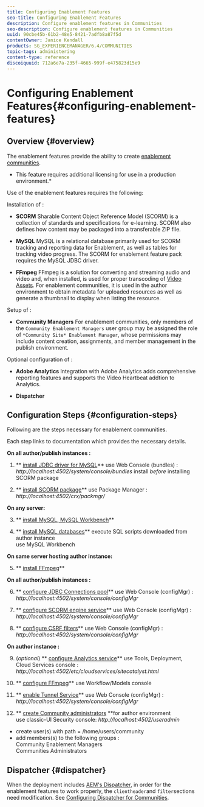 ```yaml
---
title: Configuring Enablement Features
seo-title: Configuring Enablement Features
description: Configure enablement features in Communities
seo-description: Configure enablement features in Communities
uuid: 90cbe45b-61b2-48e5-8421-7adfb8a87f5d
contentOwner: Janice Kendall
products: SG_EXPERIENCEMANAGER/6.4/COMMUNITIES
topic-tags: administering
content-type: reference
discoiquuid: 712a6e7a-235f-4665-999f-e475823d15e9
---
```


# Configuring Enablement Features{#configuring-enablement-features}

## Overview {#overview}

The enablement features provide the ability to create [enablement communities](../../communities/using/overview.md#enablementcommunity).

* This feature requires additional licensing for use in a production environment.*

Use of the enablement features requires the following:

Installation of :

* **SCORM** 
  Sharable Content Object Reference Model (SCORM) is a collection of standards and specifications for e-learning. SCORM also defines how content may be packaged into a transferable ZIP file.

* **MySQL** 
  MySQL is a relational database primarily used for SCORM tracking and reporting data for Enablement, as well as tables for tracking video progress. The SCORM for enablement feature pack requires the MySQL JDBC driver.

* **FFmpeg** 
  FFmpeg is a solution for converting and streaming audio and video and, when installed, is used for proper transcoding of [Video Assets](../../sites/authoring/using/default-components-foundation.md#video). For enablement communities, it is used in the author environment to obtain metadata for uploaded resources as well as generate a thumbnail to display when listing the resource.

Setup of :

* **Community Managers** 
  For enablement communities, only members of the `Community Enablement Managers` user group may be assigned the role of `*Community Site* Enablement Manager`, whose permissions may include content creation, assignments, and member management in the publish environment.

Optional configuration of :

* **Adobe Analytics** 
  Integration with Adobe Analytics adds comprehensive reporting features and supports the Video Heartbeat addtion to Analytics.

* **Dispatcher**

## Configuration Steps {#configuration-steps}

Following are the steps necessary for enablement communities.

Each step links to documentation which provides the necessary details.

**On all author/publish instances :**

1. ** [install JDBC driver for MySQL](../../communities/using/deploy-communities.md#jdbcdriverformysql)** 
use Web Console (bundles) : *http://localhost:4502/system/console/bundles* 
install *before* installing SCORM package

2. ** [install SCORM package](../../communities/using/deploy-communities.md#scormpackage)** 
use Package Manager : *http://localhost:4502/crx/packmgr/*

**On any server:**

3. ** [install MySQL, MySQL Workbench](../../communities/using/mysql.md)**

4. ** [install MySQL databases](../../communities/using/mysql.md#databasesetup)** 
execute SQL scripts downloaded from author instance  
use MySQL Workbench

**On same server hosting author instance:**

5. ** [install FFmpeg](../../communities/using/ffmpeg.md)**

**On all author/publish instances :**

6. ** [configure JDBC Connections pool](../../communities/using/mysql.md#configurejdbcconnections)** 
use Web Console (configMgr) : *http://localhost:4502/system/console/configMgr*

7. ** [configure SCORM engine service](../../communities/using/mysql.md#aemcommunitiesscormengineservice)** 
use Web Console (configMgr) : *http://localhost:4502/system/console/configMgr*

8. ** [configure CSRF filters](../../communities/using/mysql.md#adobegranitecsrffilter)** 
use Web Console (configMgr) : *http://localhost:4502/system/console/configMgr*

**On author instance :**

9. (*optional*) ** [configure Analytics service](../../communities/using/analytics.md)** 
use Tools, Deployment, Cloud Services console : *http://localhost:4502/etc/cloudservices/sitecatalyst.html*

10. ** [configure FFmpeg](../../communities/using/ffmpeg.md#configureffmpegtranscodingservice)** 
use Workflow/Models console

11. ** [enable Tunnel Service](../../communities/using/deploy-communities.md#tunnelserviceonauthor)** 
use Web Console (configMgr) : *http://localhost:4502/system/console/configMgr*

12. ** [create Community administrators](../../communities/using/users.md#creatingcommunitymembers) **for author environment  
use classic-UI Security console: *http://localhost:4502/useradmin* 
- create user(s) with path = /home/users/community  
- add members(s) to the following groups :  
Community Enablement Managers  
Communities Administrators

## Dispatcher {#dispatcher}

When the deployment includes [AEM's Dispatcher](https://helpx.adobe.com/experience-manager/dispatcher/using/dispatcher.html), in order for the enablement features to work properly, the `clientheader`and `filter`sections need modification. See [Configuring Dispatcher for Communities](../../communities/using/dispatcher.md#enablement).
